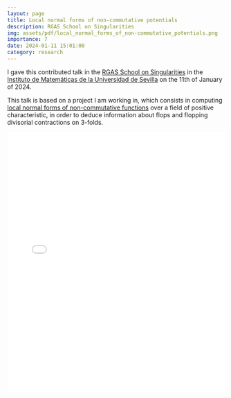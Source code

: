 ```yaml
---
layout: page
title: Local normal forms of non-commutative potentials
description: RGAS School on Singularities
img: assets/pdf/local_normal_forms_of_non-commutative_potentials.png
importance: 7
date: 2024-01-11 15:01:00
category: research
---
```


I gave this contributed talk in the  <a href="https://sites.google.com/view/sevillargas">RGAS School on Singularities</a> in the <a href="https://www.imus.us.es/www/">Instituto de Matemáticas de la Universidad de Sevilla</a> on the 11th of January of 2024.

This talk is based on a project I am working in, which consists in computing <a href="https://arxiv.org/abs/2111.05900">local normal forms of non-commutative functions</a> over a field of positive characteristic, in order to deduce information about flops and flopping divisorial contractions on 3-folds.

<div style="padding-bottom: 100px;">
<div class="container mt-5">
    <div class="embed-responsive embed-responsive-16by9">
        <embed src="/assets/pdf/local_normal_forms_of_non-commutative_potentials.pdf" type="application/pdf" width="100%" height="600px" />
    </div>
</div>
</div>
